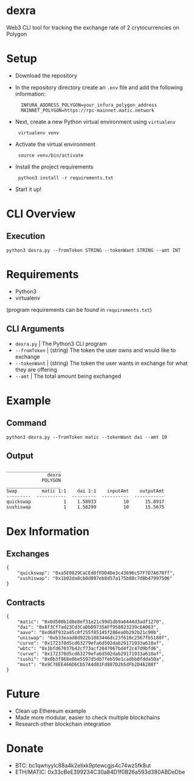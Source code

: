 # dexra
Web3 CLI tool for tracking the exchange rate of 2 crytocurrencies on Polygon

# Setup
- Download the repository
- In the repository directory create an ```.env``` file and add the following information:
  
  ``` 
    INFURA_ADDRESS_POLYGON=your_infura_polygon_address
    MAINNET_POLYGON=https://rpc-mainnet.matic.network
  ```

- Next, create a new Python virtual environment using ```virtualenv```
  
  ``` virtualenv venv```

- Activate the virtual environment
  
  ``` source venv/bin/activate```

- Install the project requirements
  
  ``` python3 install -r requirements.txt```

- Start it up!

# CLI Overview

## Execution

```python3 dexra.py --fromToken STRING --tokenWant STRING --amt INT```

# Requirements
- Python3
- virtualenv

(program requirements can be found in ```requirements.txt```)

## CLI Arguments
- ```dexra.py```    | The Python3 CLI program
- ```--fromToken``` | (string) The token the user owns and would like to exchange
- ```--tokenWant``` | (string) The token the user wants in exchange for what they are offering
- ```--amt```       | The total amount being exchanged

# Example

## Command
```python3 dexra.py --fromToken matic --tokenWant dai --amt 10```

## Output
```
____________________
               dexra
             POLYGON
____________________
Swap         matic 1:1    dai 1:1    inputAmt    outputAmt
---------  -----------  ---------  ----------  -----------
quickswap            1    1.58933          10      15.8917
sushiswap            1    1.58299          10      15.5675
```

# Dex Information

## Exchanges
```
{
    "quickswap": "0xa5E0829CaCEd8fFDD4De3c43696c57F7D7A678ff",
    "sushiswap": "0x1b02da8cb0d097eb8d57a175b88c7d8b47997506"
}
```

## Contracts
```
{
    "matic": "0x0d500b1d8e8ef31e21c99d1db9a6444d3adf1270",
    "dai": "0x8f3Cf7ad23Cd3CaDbD9735AFf958023239c6A063",
    "aave": "0xd6df932a45c0f255f85145f286ea0b292b21c90b",
    "uniswap": "0xb33eaad8d922b1083446dc23f610c2567fb5180f",
    "curve": "0x172370d5cd63279efa6d502dab29171933a610af",
    "wbtc": "0x1bfd67037b42cf73acf2047067bd4f2c47d9bfd6",
    "curve": "0x172370d5cd63279efa6d502dab29171933a610af",
    "sushi": "0x0b3f868e0be5597d5db7feb59e1cadbb0fdda50a",
    "must": "0x9C78EE466D6Cb57A4d01Fd887D2b5dFb2D46288f"
}
```

# Future
- Clean up Ethereum example
- Made more modular, easier to check multiple blockchains
- Research other blockchain integration

# Donate 
- BTC: bc1qwhyylc88a4k2ellxk9ptewcgjs4c74wz5fk8ut
- ETH/MATIC: 0x33cBeE399234C30a84D1f0B26a593d380ABDeDbe

